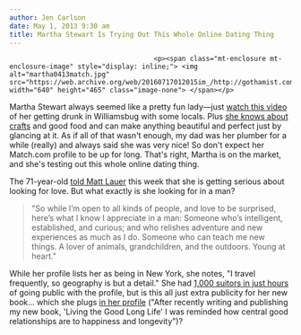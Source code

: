 ```yaml
---
author: Jen Carlson
date: May 1, 2013 9:30 am
title: Martha Stewart Is Trying Out This Whole Online Dating Thing
---
```


	
										<p><span class="mt-enclosure mt-enclosure-image" style="display: inline;"> <img alt="martha0413match.jpg" src="https://web.archive.org/web/20160717012015im_/http://gothamist.com/attachments/arts_jen/martha0413match.jpg" width="640" height="465" class="image-none"> </span></p>

<p>Martha Stewart always seemed like a pretty fun lady&#x2014;just <a href="https://web.archive.org/web/20160717012015/http://gothamist.com/2010/09/16/video_martha_stewarts_visits_willia.php">watch this video</a> of her getting drunk in Williamsbug with some locals. Plus <a href="https://web.archive.org/web/20160717012015/http://gothamist.com/2012/11/25/hipsters_say_martha_stewarts_jail_s.php">she knows about crafts</a> and good food and can make anything beautiful and perfect just by glancing at it. As if all of that wasn&apos;t enough, my dad was her plumber for a while (really) and always said she was very nice! So don&apos;t expect her Match.com profile to be up for long. That&apos;s right, Martha is on the market, and she&apos;s testing out this whole online dating thing.</p>

<p>The 71-year-old <a href="https://web.archive.org/web/20160717012015/http://www.today.com/news/its-really-me-martha-stewart-unveils-her-match-com-profile-6C9676200">told Matt Lauer</a> this week that she is getting serious about looking for love. But what exactly is she looking for in a man?</p>

<blockquote>&quot;So while I&#x2019;m open to all kinds of people, and love to be surprised, here&#x2019;s what I know I appreciate in a man: Someone who&#x2019;s intelligent, established, and curious; and who relishes adventure and new experiences as much as I do. Someone who can teach me new things. A lover of animals, grandchildren, and the outdoors. Young at heart.&quot;</blockquote>

<p>While her profile lists her as being in New York, she notes, &quot;I travel frequently, so geography is but a detail.&quot; She had <a href="https://web.archive.org/web/20160717012015/http://www.nypost.com/p/news/local/martha_you_ve_got_male_hZRBsoJlWw5MRezQtl9NoL">1,000 suitors in just hours</a> of going public with the profile, but is this all just extra publicity for her new book... which she plugs <a href="https://web.archive.org/web/20160717012015/http://www.match.com/profile/showprofile.aspx?lid=1000005&amp;TP=U&amp;Handle=TheGoodLongLife">in her profile</a> (&quot;After recently writing and publishing my new book, &apos;Living the Good Long Life&apos; I was reminded how central good relationships are to happiness and longevity&quot;)?</p>					
										
									
				